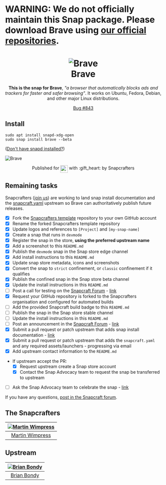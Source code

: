 <h1>
  <strong>WARNING: We do not officially maintain this Snap package. Please download Brave using <a href="https://brave-browser.readthedocs.io/en/latest/installing-brave.html">our official repositories</a>.</strong>
</h1>

<h1 align="center">
  <img src="https://dashboard.snapcraft.io/site_media/appmedia/2017/04/brave-256px.png" alt="Brave">
  <br />
  Brave
</h1>

<p align="center"><b>This is the snap for Brave</b>, <i>"a browser that automatically blocks ads and trackers for faster and safer browsing"</i>. It works on Ubuntu, Fedora, Debian, and other major Linux distributions.</p>

<!-- Uncomment and modify this when you are provided a build status badge
<p align="center">
<a href="https://build.snapcraft.io/user/snapcrafters/brave"><img src="https://build.snapcraft.io/badge/snapcrafters/brave.svg" alt="Snap Status"></a>
</p>
-->
<p align="center">
<a href="https://github.com/canonical-websites/build.snapcraft.io/issues/843">Bug #843</a>
</p>

## Install

    sudo apt install snapd-xdg-open
    sudo snap install brave --beta

([Don't have snapd installed?](https://snapcraft.io/docs/core/install))

![Brave](screenshot.png?raw=true "Brave")

<p align="center">Published for <img src="http://anything.codes/slack-emoji-for-techies/emoji/tux.png" align="top" width="24" /> with :gift_heart: by Snapcrafters</p>

## Remaining tasks

Snapcrafters ([join us](https://forum.snapcraft.io/t/join-snapcrafters/1325)) are working to land snap install documentation and the [snapcraft.yaml](https://github.com/snapcrafters/brave/blob/master/snap/snapcraft.yaml) upstream so Brave can authoritatively publish future releases.

  - [x] Fork the [Snapcrafters template](https://github.com/snapcrafters/fork-and-rename-me) repository to your own GitHub account
  - [x] Rename the forked Snapcrafters template repository
  - [x] Update logos and references to `[Project]` and `[my-snap-name]`
  - [x] Create a snap that runs in `devmode`
  - [x] Register the snap in the store, **using the preferred upstream name**
  - [x] Add a screenshot to this `README.md`
  - [x] Publish the `devmode` snap in the Snap store edge channel
  - [x] Add install instructions to this `README.md`
  - [x] Update snap store metadata, icons and screenshots
  - [x] Convert the snap to `strict` confinement, or `classic` confinement if it qualifies
  - [x] Publish the confined snap in the Snap store beta channel
  - [x] Update the install instructions in this `README.md`
  - [ ] Post a call for testing on the [Snapcraft Forum](https://forum.snapcraft.io) - [link]()
  - [x] Request your GitHub repository is forked to the Snapcrafters organisation and configured for automated builds
  - [ ] Add the provided Snapcraft build badge to this `README.md`
  - [ ] Publish the snap in the Snap store stable channel
  - [ ] Update the install instructions in this `README.md`
  - [ ] Post an announcement in the [Snapcraft Forum](https://forum.snapcraft.io) - [link]()
  - [x] Submit a pull request or patch upstream that adds snap install documentation - [link](https://github.com/brave/browser-laptop/pull/8555)
  - [x] Submit a pull request or patch upstream that adds the `snapcraft.yaml` and any required assets/launchers - progressing via email
  - [x] Add upstream contact information to the `README.md`  
  - If upstream accept the PR:
    - [x] Request upstream create a Snap store account
    - [x] Contact the Snap Advocacy team to request the snap be transferred to upstream
  - [ ] Ask the Snap Advocacy team to celebrate the snap - [link]()

If you have any questions, [post in the Snapcraft forum](https://forum.snapcraft.io).

## The Snapcrafters

| [![Martin Wimpress](http://gravatar.com/avatar/ce95823a37d9ffa2e65a31cc60a2c42a/?s=128)](https://github.com/flexiondotorg/) |
| :---: |
| [Martin Wimpress](https://github.com/flexiondotorg/) |

## Upstream

| [![Brian Bondy](https://avatars2.githubusercontent.com/u/831718?v=3&s=128)](https://github.com/bbondy) |
| :---: |
| [Brian Bondy](https://github.com/bbondy) |
